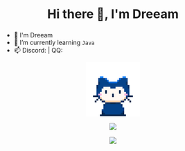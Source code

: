 <h1 align="center">Hi there 👋, I'm Dreeam</h1>
<h3 align="center"></h3>

- 🦄 I'm Dreeam
- 🌱 I’m currently learning `Java`
- 📫 Discord:  | QQ:

<p align="center"><img align="center" src="/assets/github.gif"></p>

<p align="center"><img align="center" src="https://github-readme-stats.vercel.app/api?username=Dreeam-qwq"></p>

<p align="center"><img align="center" src="https://count.getloli.com/get/@Dreeam-qwq"></p>
<!--
**Dreeam-qwq/Dreeam-qwq** is a ✨ _special_ ✨ repository because its `README.md` (this file) appears on your GitHub profile.

Here are some ideas to get you started:

- 🔭 I’m currently working on ...
- 🌱 I’m currently learning ...
- 👯 I’m looking to collaborate on ...
- 🤔 I’m looking for help with ...
- 💬 Ask me about ...
- 📫 How to reach me: ...
- 😄 Pronouns: ...
- ⚡ Fun fact: ...
-->
